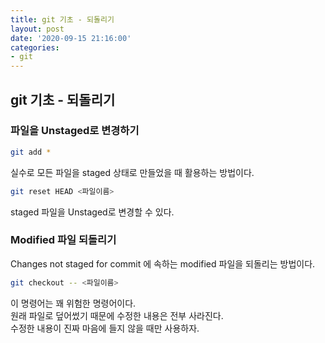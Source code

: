 ```yaml
---
title: git 기초 - 되돌리기
layout: post
date: '2020-09-15 21:16:00'
categories:
- git
---
```


## git 기초 - 되돌리기

### 파일을 Unstaged로 변경하기

```bash
git add *
```

실수로 모든 파일을 staged 상태로 만들었을 때 활용하는 방법이다.

```bash
git reset HEAD <파일이름>
```

staged 파일을 Unstaged로 변경할 수 있다.

### Modified 파일 되돌리기

Changes not staged for commit 에 속하는 modified 파일을 되돌리는 방법이다.

```bash
git checkout -- <파일이름>
```

이 명령어는 꽤 위험한 명령어이다.  
원래 파일로 덮어썼기 때문에 수정한 내용은 전부 사라진다.  
수정한 내용이 진짜 마음에 들지 않을 때만 사용하자.